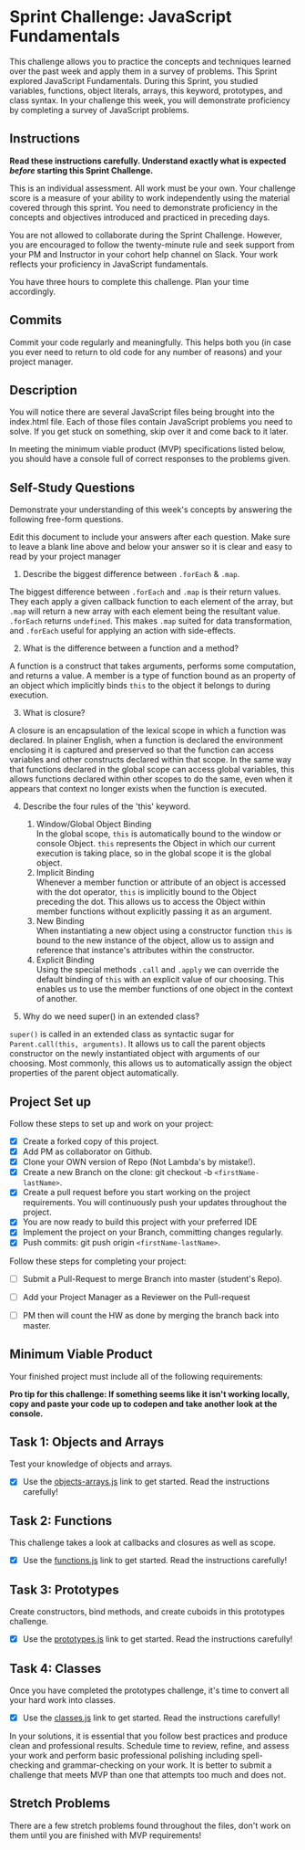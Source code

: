 # Sprint Challenge: JavaScript Fundamentals

This challenge allows you to practice the concepts and techniques learned over the past week and apply them in a survey of problems. This Sprint explored JavaScript Fundamentals. During this Sprint, you studied variables, functions, object literals, arrays, this keyword, prototypes, and class syntax. In your challenge this week, you will demonstrate proficiency by completing a survey of JavaScript problems.

## Instructions

**Read these instructions carefully. Understand exactly what is expected _before_ starting this Sprint Challenge.**

This is an individual assessment. All work must be your own. Your challenge score is a measure of your ability to work independently using the material covered through this sprint. You need to demonstrate proficiency in the concepts and objectives introduced and practiced in preceding days.

You are not allowed to collaborate during the Sprint Challenge. However, you are encouraged to follow the twenty-minute rule and seek support from your PM and Instructor in your cohort help channel on Slack. Your work reflects your proficiency in JavaScript fundamentals.

You have three hours to complete this challenge. Plan your time accordingly.

## Commits

Commit your code regularly and meaningfully. This helps both you (in case you ever need to return to old code for any number of reasons) and your project manager.

## Description

You will notice there are several JavaScript files being brought into the index.html file.  Each of those files contain JavaScript problems you need to solve.  If you get stuck on something, skip over it and come back to it later.

In meeting the minimum viable product (MVP) specifications listed below, you should have a console full of correct responses to the problems given.

## Self-Study Questions

Demonstrate your understanding of this week's concepts by answering the following free-form questions.

Edit this document to include your answers after each question. Make sure to leave a blank line above and below your answer so it is clear and easy to read by your project manager

1. Describe the biggest difference between `.forEach` & `.map`.

The biggest difference between `.forEach` and `.map` is their return values.
They each apply a given callback function to each element of the array, but
`.map` will return a new array with each element being the resultant value.
`.forEach` returns `undefined`. This makes `.map` suited for data
transformation, and `.forEach` useful for applying an action with side-effects.

2. What is the difference between a function and a method?

A function is a construct that takes arguments, performs some computation, and
returns a value. A member is a type of function bound as an property of an
object which implicitly binds `this` to the object it belongs to during
execution.

3. What is closure?

A closure is an encapsulation of the lexical scope in which a function was
declared. In plainer English, when a function is declared the environment
enclosing it is captured and preserved so that the function can access variables
and other constructs declared within that scope. In the same way that functions
declared in the global scope can access global variables, this allows functions
declared within other scopes to do the same, even when it appears that context
no longer exists when the function is executed.

4. Describe the four rules of the 'this' keyword.

    1. Window/Global Object Binding   
       In the global scope, `this` is automatically bound to the window or console
       Object. `this` represents the Object in which our current execution is
       taking place, so in the global scope it is the global object.
    2. Implicit Binding   
       Whenever a member function or attribute of an object is accessed with the
       dot operator, `this` is implicitly bound to the Object preceding the dot.
       This allows us to access the Object within member functions without
       explicitly passing it as an argument.
    3. New Binding   
       When instantiating a new object using a constructor function `this` is
       bound to the new instance of the object, allow us to assign and reference
       that instance's attributes within the constructor.
    4. Explicit Binding   
       Using the special methods `.call` and `.apply` we can override the default
       binding of `this` with an explicit value of our choosing. This enables us
       to use the member functions of one object in the context of another.

5. Why do we need super() in an extended class?

`super()` is called in an extended class as syntactic sugar for
`Parent.call(this, arguments)`. It allows us to call the parent objects
constructor on the newly instantiated object with arguments of our choosing.
Most commonly, this allows us to automatically assign the object properties of
the parent object automatically.

## Project Set up

Follow these steps to set up and work on your project:

- [x] Create a forked copy of this project.
- [x] Add PM as collaborator on Github.
- [x] Clone your OWN version of Repo (Not Lambda's by mistake!).
- [x] Create a new Branch on the clone: git checkout -b `<firstName-lastName>`.
- [x] Create a pull request before you start working on the project requirements.  You will continuously push your updates throughout the project.
- [x] You are now ready to build this project with your preferred IDE
- [x] Implement the project on your Branch, committing changes regularly.
- [x] Push commits: git push origin `<firstName-lastName>`.

Follow these steps for completing your project:

- [ ] Submit a Pull-Request to merge <firstName-lastName> Branch into master (student's  Repo).
- [ ] Add your Project Manager as a Reviewer on the Pull-request
- [ ] PM then will count the HW as done by  merging the branch back into master.


## Minimum Viable Product

Your finished project must include all of the following requirements:

**Pro tip for this challenge: If something seems like it isn't working locally, copy and paste your code up to codepen and take another look at the console.**

## Task 1: Objects and Arrays
Test your knowledge of objects and arrays. 
* [x] Use the [objects-arrays.js](challenges/objects-arrays.js) link to get started.  Read the instructions carefully!

## Task 2: Functions
This challenge takes a look at callbacks and closures as well as scope. 
* [x] Use the [functions.js](challenges/functions.js) link to get started. Read the instructions carefully!

## Task 3: Prototypes
Create constructors, bind methods, and create cuboids in this prototypes challenge.
* [x] Use the [prototypes.js](challenges/prototypes.js) link to get started. Read the instructions carefully!

## Task 4: Classes
Once you have completed the prototypes challenge, it's time to convert all your hard work into classes.
* [x] Use the [classes.js](challenges/classes.js) link to get started. Read the instructions carefully!

In your solutions, it is essential that you follow best practices and produce clean and professional results. Schedule time to review, refine, and assess your work and perform basic professional polishing including spell-checking and grammar-checking on your work. It is better to submit a challenge that meets MVP than one that attempts too much and does not.

## Stretch Problems

There are a few stretch problems found throughout the files, don't work on them until you are finished with MVP requirements!
